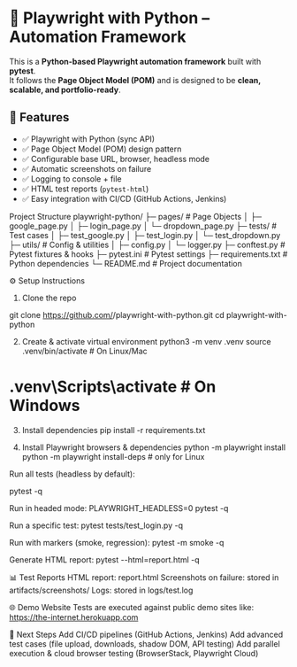 # 📘 Playwright with Python – Automation Framework

This is a **Python-based Playwright automation framework** built with **pytest**.  
It follows the **Page Object Model (POM)** and is designed to be **clean, scalable, and portfolio-ready**.  

## 🚀 Features
- ✅ Playwright with Python (sync API)  
- ✅ Page Object Model (POM) design pattern  
- ✅ Configurable base URL, browser, headless mode  
- ✅ Automatic screenshots on failure  
- ✅ Logging to console + file  
- ✅ HTML test reports (`pytest-html`)  
- ✅ Easy integration with CI/CD (GitHub Actions, Jenkins)  

Project Structure
playwright-python/
├─ pages/               # Page Objects
│  ├─ google_page.py
│  ├─ login_page.py
│  └─ dropdown_page.py
├─ tests/               # Test cases
│  ├─ test_google.py
│  ├─ test_login.py
│  └─ test_dropdown.py
├─ utils/               # Config & utilities
│  ├─ config.py
│  └─ logger.py
├─ conftest.py          # Pytest fixtures & hooks
├─ pytest.ini           # Pytest settings
├─ requirements.txt     # Python dependencies
└─ README.md            # Project documentation

⚙️ Setup Instructions
1. Clone the repo

git clone https://github.com/<your-username>/playwright-with-python.git
cd playwright-with-python

2. Create & activate virtual environment
python3 -m venv .venv
source .venv/bin/activate   # On Linux/Mac
# .venv\Scripts\activate    # On Windows

3. Install dependencies
pip install -r requirements.txt

4. Install Playwright browsers & dependencies
python -m playwright install
python -m playwright install-deps   # only for Linux

Run all tests (headless by default):

pytest -q

Run in headed mode:
PLAYWRIGHT_HEADLESS=0 pytest -q

Run a specific test:
pytest tests/test_login.py -q

Run with markers (smoke, regression):
pytest -m smoke -q

Generate HTML report:
pytest --html=report.html -q

📊 Test Reports
HTML report: report.html
Screenshots on failure: stored in artifacts/screenshots/
Logs: stored in logs/test.log

🌐 Demo Website
Tests are executed against public demo sites like:
https://the-internet.herokuapp.com

🔮 Next Steps
Add CI/CD pipelines (GitHub Actions, Jenkins)
Add advanced test cases (file upload, downloads, shadow DOM, API testing)
Add parallel execution & cloud browser testing (BrowserStack, Playwright Cloud)